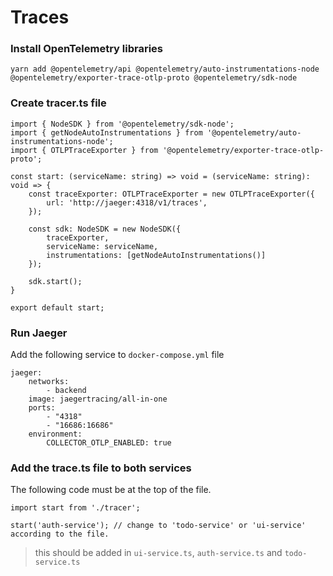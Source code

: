 # Traces

### Install OpenTelemetry libraries
```
yarn add @opentelemetry/api @opentelemetry/auto-instrumentations-node @opentelemetry/exporter-trace-otlp-proto @opentelemetry/sdk-node
```



### Create tracer.ts file
```
import { NodeSDK } from '@opentelemetry/sdk-node';
import { getNodeAutoInstrumentations } from '@opentelemetry/auto-instrumentations-node';
import { OTLPTraceExporter } from '@opentelemetry/exporter-trace-otlp-proto';

const start: (serviceName: string) => void = (serviceName: string): void => {
    const traceExporter: OTLPTraceExporter = new OTLPTraceExporter({
        url: 'http://jaeger:4318/v1/traces',
    });

    const sdk: NodeSDK = new NodeSDK({
        traceExporter,
        serviceName: serviceName,
        instrumentations: [getNodeAutoInstrumentations()]
    });

    sdk.start();
}

export default start;
```


### Run Jaeger
Add the following service to `docker-compose.yml` file

```
jaeger:
    networks:
        - backend
    image: jaegertracing/all-in-one
    ports:
        - "4318"
        - "16686:16686"
    environment:
        COLLECTOR_OTLP_ENABLED: true
```

### Add the trace.ts file to both services
The following code must be at the top of the file.
```
import start from './tracer';

start('auth-service'); // change to 'todo-service' or 'ui-service' according to the file.
```
> this should be added in `ui-service.ts`, `auth-service.ts` and `todo-service.ts`
